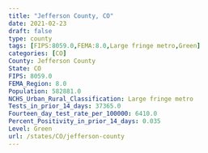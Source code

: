 ```yaml
---
title: "Jefferson County, CO"
date: 2021-02-23
draft: false
type: county
tags: [FIPS:8059.0,FEMA:8.0,Large fringe metro,Green]
categories: [CO]
County: Jefferson County
State: CO
FIPS: 8059.0
FEMA_Region: 8.0
Population: 582881.0
NCHS_Urban_Rural_Classification: Large fringe metro
Tests_in_prior_14_days: 37365.0
Fourteen_day_test_rate_per_100000: 6410.0
Percent_Positivity_in_prior_14_days: 0.035
Level: Green
url: /states/CO/jefferson-county
---
```



